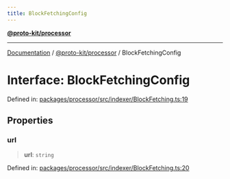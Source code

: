 ```yaml
---
title: BlockFetchingConfig
---
```


[**@proto-kit/processor**](../README.md)

***

[Documentation](../../../README.md) / [@proto-kit/processor](../README.md) / BlockFetchingConfig

# Interface: BlockFetchingConfig

Defined in: [packages/processor/src/indexer/BlockFetching.ts:19](https://github.com/proto-kit/framework/blob/4d6b3b6da51b3edee0fbf25ce72c1f59ec61e891/packages/processor/src/indexer/BlockFetching.ts#L19)

## Properties

### url

> **url**: `string`

Defined in: [packages/processor/src/indexer/BlockFetching.ts:20](https://github.com/proto-kit/framework/blob/4d6b3b6da51b3edee0fbf25ce72c1f59ec61e891/packages/processor/src/indexer/BlockFetching.ts#L20)

